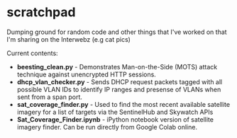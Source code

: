 # scratchpad
Dumping ground for random code and other things that I've worked on that I'm sharing on the Interwebz (e.g cat pics)

Current contents:

* **beesting_clean.py** - Demonstrates Man-on-the-Side (MOTS) attack technique against unencrypted HTTP sessions. 
* **dhcp_vlan_checker.py** - Sends DHCP request packets tagged with all possible VLAN IDs to identify IP ranges and presense of VLANs when sent from a span port.
* **sat_coverage_finder.py** - Used to find the most recent available satellite imagery for a list of targets via the SentinelHub and Skywatch APIs
* **Sat_Coverage_Finder.ipynb** - iPython notebook version of satellite imagery finder. Can be run directly from Google Colab online.
